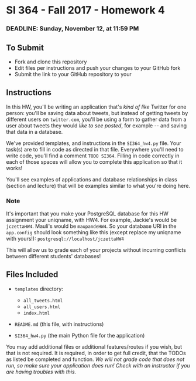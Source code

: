 # SI 364 - Fall 2017 - Homework 4

### DEADLINE: Sunday, November 12, at 11:59 PM

## To Submit

* Fork and clone this repository
* Edit files per instructions and push your changes to your GitHub fork
* Submit the link to your GitHub repository to your

## Instructions

In this HW, you'll be writing an application that's *kind of like* Twitter for one person: you'll be saving data about tweets, but instead of getting tweets by different users on `twitter.com`, you'll be using a form to gather data from a user about tweets they would *like to see posted*, for example -- and saving that data in a database.

We've provided templates, and instructions in the `SI364_hw4.py` file. Your task(s) are to fill in code as directed in that file. Everywhere you'll need to write code, you'll find a comment `TODO SI364`. Filling in code correctly in each of those spaces will allow you to complete this application so that it works!

You'll see examples of applications and database relationships in class (section and lecture) that will be examples similar to what you're doing here.

### Note

It's important that you make your PostgreSQL database for this HW assignment your uniqname, with HW4. For example, Jackie's would be `jczettaHW4`. Mauli's would be `maupandeHW4`. So your database URI in the `app.config` should look something like this (except replace my uniqname with yours!): `postgresql://localhost/jczettaHW4`

This will allow us to grade each of your projects without incurring conflicts between different students' databases!

## Files Included

* `templates` directory:

    * `all_tweets.html`
    * `all_users.html`
    * `index.html`

* `README.md` (this file, with instructions)
* `SI364_hw4.py` (the main Python file for the application)

You may add additional files or additional features/routes if you wish, but that is not required. It is required, in order to get full credit, that the TODOs as listed be completed and function. *We will not grade code that does not run, so make sure your application does run! Check with an instructor if you are having troubles with this.*
